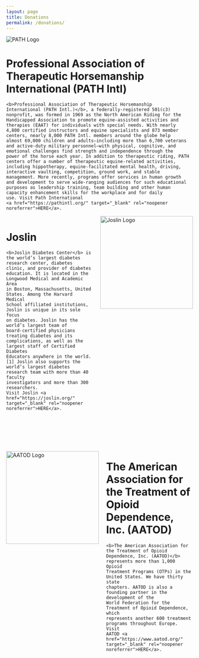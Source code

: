 ```yaml
---
layout: page
title: Donations
permalink: /donations/
---
```


<div class="image-text-block">
  <img src="{{ '/assets/images/logo_path.png' | relative_url }}"
       alt="PATH Logo">

  <div>
    <h1>Professional Association of Therapeutic Horsemanship International (PATH Intl)</h1>

    <b>Professional Association of Therapeutic Horsemanship
    International (PATH Intl.)</b>, a federally-registered 501(c3)
    nonprofit, was formed in 1969 as the North American Riding for the
    Handicapped Association to promote equine-assisted activities and
    therapies (EAAT) for individuals with special needs. With nearly
    4,800 certified instructors and equine specialists and 873 member
    centers, nearly 8,000 PATH Intl. members around the globe help
    almost 69,000 children and adults—including more than 6,700 veterans
    and active-duty military personnel—with physical, cognitive, and
    emotional challenges find strength and independence through the
    power of the horse each year. In addition to therapeutic riding, PATH
    centers offer a number of therapeutic equine-related activities,
    including hippotherapy, equine-facilitated mental health, driving,
    interactive vaulting, competition, ground work, and stable
    management. More recently, programs offer services in human growth
    and development to serve wide-ranging audiences for such educational
    purposes as leadership training, team building and other human
    capacity enhancement skills for the workplace and for daily
    use. Visit Path International
    <a href="https://pathintl.org/" target="_blank" rel="noopener noreferrer">HERE</a>.
  </div>
</div>


<div style="display: flex; align-items: flex-start; gap: 20px; flex-direction: row-reverse; margin-bottom: 80px;">
    <img src="{{ '/assets/images/logo_joslin.svg' | relative_url }}"
       alt="Joslin Logo"
       width="250"
       style="flex-shrink: 0;">

  <div>
    <h1>Joslin</h1>

    <b>Joslin Diabetes Center</b> is the world’s largest diabetes
    research center, diabetes clinic, and provider of diabetes
    education. It is located in the Longwood Medical and Academic Area
    in Boston, Massachusetts, United States. Among the Harvard Medical
    School affiliated institutions, Joslin is unique in its sole focus
    on diabetes. Joslin has the world’s largest team of
    board-certified physicians treating diabetes and its
    complications, as well as the largest staff of Certified Diabetes
    Educators anywhere in the world.[1] Joslin also supports the
    world’s largest diabetes research team with more than 40 faculty
    investigators and more than 300 researchers.
    Visit Joslin <a href="https://joslin.org/" target="_blank" rel="noopener noreferrer">HERE</a>.
  </div>
 </div>

<div style="display: flex; align-items: flex-start; gap: 20px; margin-bottom: 80px;">

  <img src="{{ '/assets/images/logo_aatod.gif' | relative_url }}"
       alt="AATOD Logo"
       width="250"
       style="flex-shrink: 0;">

  <div>
    <h1>The American Association for the Treatment of Opioid Dependence, Inc. (AATOD)</h1>

    <b>The American Association for the Treatment of Opioid
    Dependence, Inc. (AATOD)</b> represents more than 1,000 Opioid
    Treatment Programs (OTPs) in the United States. We have thirty state
    chapters. AATOD is also a founding partner in the development of the
    World Federation for the Treatment of Opioid Dependence, which
    represents another 600 treatment programs throughout Europe. Visit
    AATOD <a href="https://www.aatod.org/" target="_blank" rel="noopener noreferrer">HERE</a>.
  </div>
</div>

